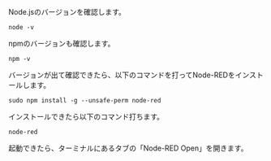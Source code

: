 Node.jsのバージョンを確認します。

```
node -v
```

npmのバージョンも確認します。

```
npm -v
```

バージョンが出て確認できたら、以下のコマンドを打ってNode-REDをインストールします。

```
sudo npm install -g --unsafe-perm node-red
```

インストールできたら以下のコマンド打ちます。

```
node-red
```

起動できたら、ターミナルにあるタブの「Node-RED Open」を開きます。